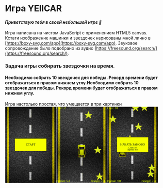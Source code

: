 # Игра YEllCAR

#### *Приветствую тебя в своей небольшой игре :poop:*


Игра написана на чистом JavaScript с применением HTML5  canvas.  Кстати изображение машинки и звездочек нарисованы мной лично в [https://boxy-svg.com/app](https://boxy-svg.com/app). Звуковое сопровождение было подобрано из аудио [https://freesound.org/search/](https://freesound.org/search/).



### Задача игры собирать звездочки на время.
#### Необходимо собрать 10 звездочек для победы. Рекорд времени будет отображаться в правом нижнем углу.Необходимо собрать 10 звездочек для победы. Рекорд времени будет отображаться в правом нижнем углу.


Игра настолько простая, что умещается в три картинки
![](https://github.com/AnnaVeller/YEllCAR/blob/main/img/game.jpg)
